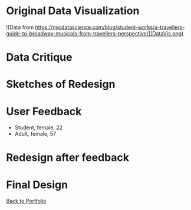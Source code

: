
# Original Data Visualization

![Data from https://nycdatascience.com/blog/student-works/a-travellers-guide-to-broadway-musicals-from-travellers-perspective/](DataVis.png)

# Data Critique

# Sketches of Redesign

# User Feedback

- Student, female, 22
- Adult, female, 57

# Redesign after feedback

# Final Design

<div class="flourish-embed flourish-chart" data-src="visualisation/11849592"><script src="https://public.flourish.studio/resources/embed.js"></script></div>



[Back to Portfolio](https://ziqi0921.github.io/zhou-portfolio/)

